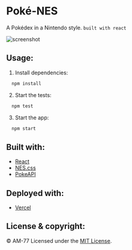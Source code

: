 # Poké-NES

A Pokédex in a Nintendo style. `built with react`

![screenshot](https://i.ibb.co/3NFBNvv/screenshot-poke-nes-vercel-app-1599687017677.png)

## Usage:

1. Install dependencies:

  ```bash
    npm install
  ```

2. Start the tests:

  ```bash
    npm test
  ```

3. Start the app:

  ```bash
    npm start
  ```

## Built with:

- [React](https://reactjs.org)
- [NES.css](https://nostalgic-css.github.io/NES.css/)
- [PokeAPI](https://pokeapi.co)

## Deployed with:

- [Vercel](https://vercel.com)

## License & copyright:

© AM-77
Licensed under the [MIT License](LICENSE.md).
